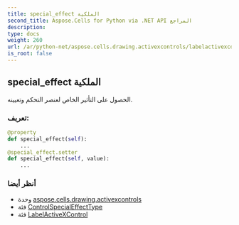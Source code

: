 ```yaml
---
title: special_effect الملكية
second_title: Aspose.Cells for Python via .NET API المراجع
description:
type: docs
weight: 260
url: /ar/python-net/aspose.cells.drawing.activexcontrols/labelactivexcontrol/special_effect/
is_root: false
---
```

##  special_effect الملكية

الحصول على التأثير الخاص لعنصر التحكم وتعيينه.
###  تعريف:
```python
@property
def special_effect(self):
    ...
@special_effect.setter
def special_effect(self, value):
    ...
```

###  أنظر أيضا
* وحدة [aspose.cells.drawing.activexcontrols](../../)
* فئة [ControlSpecialEffectType](/cells/ar/python-net/aspose.cells.drawing.activexcontrols/controlspecialeffecttype)
* فئة [LabelActiveXControl](/cells/ar/python-net/aspose.cells.drawing.activexcontrols/labelactivexcontrol)
